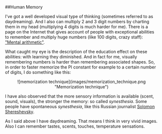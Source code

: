 
##Human Memory

  I've got a well developed visual type of thinking (sometimes referred to as daydreaming).
  And I also can multiply 2 and 3 digit numbers by charting them in my head (multiplying 4
  digits is much harder for me). There is a page on the Internet that gives account of people
  with exceptional abilities to remember and multiply huge numbers (like 100 digits, crazy staff):
  ["Mental arithmetic"](http://www-groups.dcs.st-and.ac.uk/history/PrintHT/Mental_arithmetic.html).

  What caught my eye is the description of the education effect on these abilities: with learning
  they diminished. And in fact for me, visually remembering numbers is harder than remembering 
  associated shapes. So, in order to faster memorize the PI constant for example to a certain number 
  of digits, I do something like this:

  <center>![memorization technique](images/memorization_technique.png "Memorization technique")</center>

  I have also observed that the more sensory information is available (scent, sound, visuals), 
  the stronger the memory: so called *synesthesia*. Some people have spontaneous *synesthesia*, 
  like this Russian journalist [Solomon Shereshevsky](https://en.wikipedia.org/wiki/Solomon_Shereshevsky).

  As I said above I have daydreaming. That means I think in very vivid images. Also I can remember
  tastes, scents, touches, temperature sensations.

